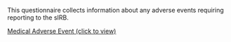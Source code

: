 This questionnaire collects information about any adverse events requiring reporting to the sIRB.

[Medical Adverse Event (click to view)](https://lhncbc.github.io/questionnaire-viewer/?q=https://raw.githubusercontent.com/jdtopping/sIRB/master/input/resources/questionnaire/sirb-medical-adverse-event-questionnaire.json)